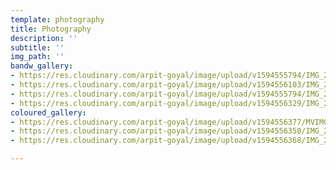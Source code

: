 ```yaml
---
template: photography
title: Photography
description: ''
subtitle: ''
img_path: ''
bandw_gallery:
- https://res.cloudinary.com/arpit-goyal/image/upload/v1594555794/IMG_20200301_120545_903_sqktc8.jpg
- https://res.cloudinary.com/arpit-goyal/image/upload/v1594556103/IMG_20191123_205020_567_tlj3ru.jpg
- https://res.cloudinary.com/arpit-goyal/image/upload/v1594555794/IMG_20200308_194255_313_qslyht.jpg
- https://res.cloudinary.com/arpit-goyal/image/upload/v1594556329/IMG_20191213_210541_irkfmv.jpg
coloured_gallery:
- https://res.cloudinary.com/arpit-goyal/image/upload/v1594556377/MVIMG_20200228_180451_emmt2a.jpg
- https://res.cloudinary.com/arpit-goyal/image/upload/v1594556358/IMG_20190927_022324_229_sitfjd.jpg
- https://res.cloudinary.com/arpit-goyal/image/upload/v1594556368/IMG_20190831_150336_ogfmv1.jpg

---
```

